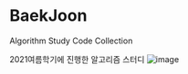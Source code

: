 # BaekJoon
Algorithm Study Code Collection


2021여름학기에 진행한 알고리즘 스터디
![image](https://user-images.githubusercontent.com/37439067/123519246-01252b00-d6e5-11eb-8e3a-7755d59b7647.png)
